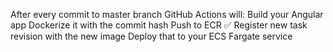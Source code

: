 
After every commit to master branch GitHub Actions will:
Build your Angular app
Dockerize it with the commit hash
Push to ECR ✅
Register new task revision with the new image
Deploy that to your ECS Fargate service
